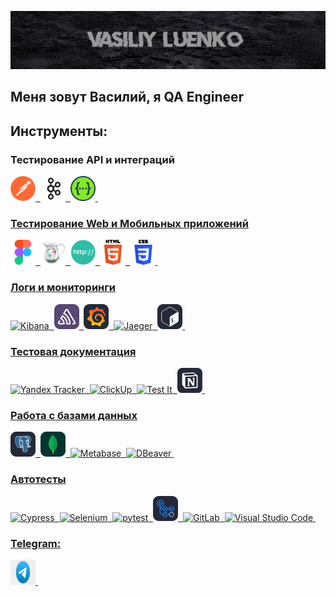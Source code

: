 [![Header](https://github.com/LuenkoVasiliy/LuenkoVasiliy/blob/main/assets/Header.png)](https://luenkovasiliy.github.io/)

## Меня зовут Василий, я QA Engineer

## Инструменты: 
### Тестирование API и интеграций
<div>
<a href="https://www.postman.com/">
  <img src="https://github.com/LuenkoVasiliy/LuenkoVasiliy/blob/main/assets/Postman.png" title="Postman" alt="Postman" width="40" height="40"/>&nbsp
  <a href="https://kafka.apache.org/">
  <img src="https://github.com/LuenkoVasiliy/LuenkoVasiliy/blob/main/assets/192107004-2d2fff80-d207-4916-8a3e-130fee5ee495.png" title="Kafka" alt="Kafka" width="40" height="40"/>&nbsp
  <a href="https://swagger.io/">
  <img src="https://github.com/LuenkoVasiliy/LuenkoVasiliy/blob/main/assets/Swagger.png" title="Swagger" alt="Swagger" width="40" height="40"/>&nbsp
 
</div>

### Тестирование Web и Мобильных приложений
<div>
<a href="https://www.figma.com/">
  <img src="https://github.com/LuenkoVasiliy/LuenkoVasiliy/blob/main/assets/Figma.png" title="Figma" alt="Figma" width="40" height="40"/>&nbsp
  <a href="https://www.charlesproxy.com/">
  <img src="https://github.com/LuenkoVasiliy/LuenkoVasiliy/blob/main/assets/charles.jpg" title="charles-proxy" alt="charles-proxy" width="40" height="40"/>&nbsp
  <img src="https://github.com/LuenkoVasiliy/LuenkoVasiliy/blob/main/assets/HTTP.png" title="HTTP" alt="HTTP" width="40" height="40"/>&nbsp
  <img src="https://github.com/LuenkoVasiliy/LuenkoVasiliy/blob/main/assets/HTML.png" title="HTML" alt="HTML" width="40" height="40"/>&nbsp
  <img src="https://github.com/LuenkoVasiliy/LuenkoVasiliy/blob/main/assets/CSS.png" title="CSS" alt="CSS" width="40" height="40"/>&nbsp
</div>

### Логи и мониторинги
<div>
  <img src="https://raw.githubusercontent.com/maliceio/kibana/master/docs/kibana-logo.png" title="Kibana" alt="Kibana" width="40" height="40"/>&nbsp
  <img src="https://raw.githubusercontent.com/tandpfun/skill-icons/main/icons/Sentry.svg" title="Sentry" alt="Sentry" width="40" height="40"/>&nbsp
  <img src="https://raw.githubusercontent.com/tandpfun/skill-icons/main/icons/Grafana-Dark.svg" title="Grafana" alt="Grafana" width="40" height="40"/>&nbsp
  <img src="https://avatars.githubusercontent.com/u/28545596?s=200&v=4" title="Jaeger" alt="Jaeger" width="40" height="40"/>&nbsp
  <img src="https://raw.githubusercontent.com/tandpfun/skill-icons/main/icons/Bash-Dark.svg" title="Bash" alt="Bash" width="40" height="40"/>&nbsp
</div>

### Тестовая документация 
  <div>
    <img src="https://is1-ssl.mzstatic.com/image/thumb/Purple116/v4/4b/7d/d4/4b7dd461-16e6-e245-af56-512fc8aa21e5/AppIcon-0-0-1x_U007emarketing-0-7-0-85-220.png/460x0w.webp" title="Yandex Tracker" alt="Yandex Tracker" width="40" height="40"/>&nbsp
    <img src="https://logosandtypes.com/wp-content/uploads/2023/03/clickup.svg" title="ClickUp" alt="ClickUp" width="40" height="40"/>&nbsp
    <img src="https://docs.testit.software/images/testit_logo_icon_blue.png" title="Test It" alt="Test It" width="40" height="40"/>&nbsp
    <img src="https://raw.githubusercontent.com/tandpfun/skill-icons/main/icons/Notion-Dark.svg" title="Notion" alt="Notion" width="40" height="40"/>&nbsp
  </div>

### Работа с базами данных
<div>
  <img src="https://raw.githubusercontent.com/tandpfun/skill-icons/main/icons/PostgreSQL-Dark.svg" title="PostgreSQL" alt="PostgreSQL" width="40" height="40"/>&nbsp
  <img src="https://raw.githubusercontent.com/tandpfun/skill-icons/main/icons/MongoDB.svg" title="Mongo DB" alt="Mongo DB" width="40" height="40"/>&nbsp
  <img src="https://cdn.worldvectorlogo.com/logos/metabase.svg" title="Metabase" alt="Metabase" width="40" height="40"/>&nbsp
  <img src="https://upload.wikimedia.org/wikipedia/commons/thumb/b/b5/DBeaver_logo.svg/512px-DBeaver_logo.svg.png" title="DBeaver" alt="DBeaver" width="40" height="40"/>&nbsp
</div>

### Автотесты
<div>
  <img src="https://user-images.githubusercontent.com/68279555/200387386-276c709f-380b-46cc-81fd-f292985927a8.png" title="Cypress" alt="Cypress" width="40" height="40"/>&nbsp
  <img src="https://user-images.githubusercontent.com/25181517/184103699-d1b83c07-2d83-4d99-9a1e-83bd89e08117.png" title="Selenium" alt="Selenium" width="40" height="40"/>&nbsp
  <img src="https://user-images.githubusercontent.com/25181517/184117132-9e89a93b-65fb-47c3-91e7-7d0f99e7c066.png" title="pytest" alt="pytest" width="40" height="40"/>&nbsp
  <img src="https://raw.githubusercontent.com/tandpfun/skill-icons/main/icons/GithubActions-Dark.svg" title="Actions" alt="Actions" width="40" height="40"/>&nbsp
  <img src="https://user-images.githubusercontent.com/25181517/192108376-c675d39b-90f6-4073-bde6-5a9291644657.png" title="GitLab" alt="GitLab" width="40" height="40"/>&nbsp
  <img src="https://user-images.githubusercontent.com/25181517/192108891-d86b6220-e232-423a-bf5f-90903e6887c3.png" title="Visual Studio Code" alt="Visual Studio Code" width="40" height="40"/>&nbsp
</div>

### Telegram:
<a href="https://t.me/Luenko_V/">
  <img src="https://github.com/LuenkoVasiliy/LuenkoVasiliy/blob/main/assets/Telegram.png" alt="Telegram" width="40" height="40"/>&nbsp
</a>
